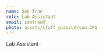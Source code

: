 ```yaml
---
name: Son Tran
role: Lab Assistant
email: sontran@
photo: assets/staff_pics/LA/son.JPG
---
```


Lab Assistant